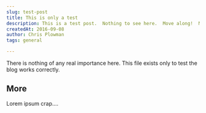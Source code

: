 ```yaml
---
slug: test-post
title: This is only a test
description: This is a test post.  Nothing to see here.  Move along!  Move along!
createdAt: 2016-09-08
author: Chris Plowman
tags: general

---
```



There is nothing of any real importance here.  This file exists only to test the blog works correctly.

## More
Lorem ipsum crap....